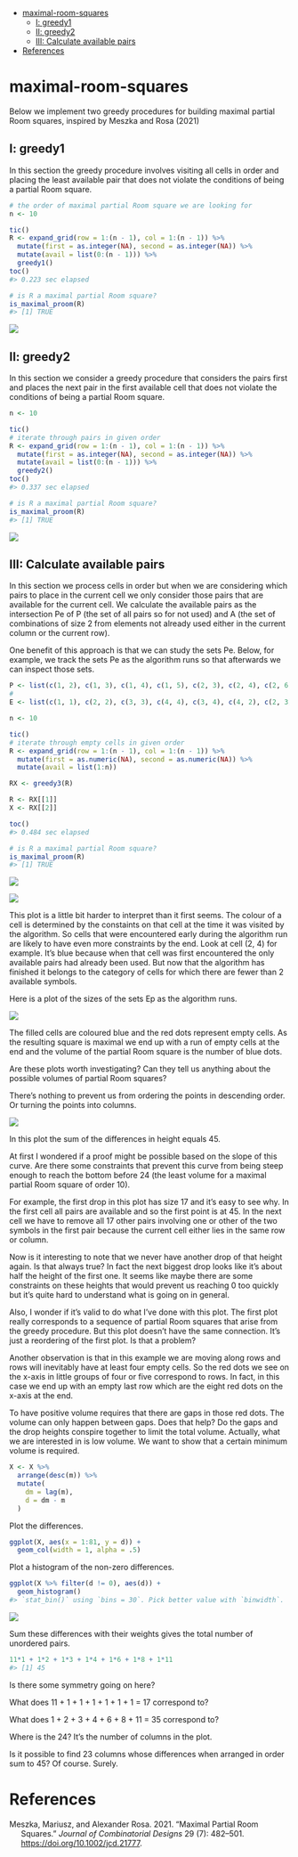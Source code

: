
-   [maximal-room-squares](#maximal-room-squares)
    -   [I: greedy1](#i-greedy1)
    -   [II: greedy2](#ii-greedy2)
    -   [III: Calculate available pairs](#iii-calculate-available-pairs)
-   [References](#references)

<!-- README.md is generated from README.Rmd. Please edit that file -->

# maximal-room-squares

<!-- badges: start -->
<!-- badges: end -->

Below we implement two greedy procedures for building maximal partial
Room squares, inspired by Meszka and Rosa (2021)

## I: greedy1

In this section the greedy procedure involves visiting all cells in
order and placing the least available pair that does not violate the
conditions of being a partial Room square.

``` r
# the order of maximal partial Room square we are looking for
n <- 10

tic()
R <- expand_grid(row = 1:(n - 1), col = 1:(n - 1)) %>%
  mutate(first = as.integer(NA), second = as.integer(NA)) %>%
  mutate(avail = list(0:(n - 1))) %>%
  greedy1()
toc()
#> 0.223 sec elapsed
```

``` r
# is R a maximal partial Room square?
is_maximal_proom(R)
#> [1] TRUE
```

![](figure/greedy1_plot-1.png)<!-- -->

## II: greedy2

In this section we consider a greedy procedure that considers the pairs
first and places the next pair in the first available cell that does not
violate the conditions of being a partial Room square.

``` r
n <- 10

tic()
# iterate through pairs in given order
R <- expand_grid(row = 1:(n - 1), col = 1:(n - 1)) %>%
  mutate(first = as.integer(NA), second = as.integer(NA)) %>%
  mutate(avail = list(0:(n - 1))) %>%
  greedy2()
toc()
#> 0.337 sec elapsed
```

``` r
# is R a maximal partial Room square?
is_maximal_proom(R)
#> [1] TRUE
```

![](figure/greedy_2_plot-1.png)<!-- -->

## III: Calculate available pairs

In this section we process cells in order but when we are considering
which pairs to place in the current cell we only consider those pairs
that are available for the current cell. We calculate the available
pairs as the intersection Pe of P (the set of all pairs so for not used)
and A (the set of combinations of size 2 from elements not already used
either in the current column or the current row).

One benefit of this approach is that we can study the sets Pe. Below,
for example, we track the sets Pe as the algorithm runs so that
afterwards we can inspect those sets.

``` r
P <- list(c(1, 2), c(1, 3), c(1, 4), c(1, 5), c(2, 3), c(2, 4), c(2, 6), c(3, 4), c(3, 7), c(5, 6), c(5, 7), c(5, 8), c(5, 9), c(5, 10), c(6, 7), c(6, 8), c(6, 9), c(6, 10), c(7, 8), c(7, 9), c(7, 10), c(8, 9), c(8, 10), c(9, 10), c(1, 6), c(1, 7), c(1, 8), c(1, 9), c(1, 10), c(2, 5), c(2, 7), c(2, 8), c(2, 9), c(2, 10), c(3, 5), c(3, 6), c(3, 8), c(3, 9), c(3, 10), c(4, 5), c(4, 6), c(4, 7), c(4, 8), c(4, 9), c(4, 10))
# 
E <- list(c(1, 1), c(2, 2), c(3, 3), c(4, 4), c(3, 4), c(4, 2), c(2, 3), c(5, 5), c(4, 3), c(1, 2), c(6, 6), c(7, 7), c(8, 8), c(9, 9), c(7, 8), c(9, 6), c(6, 9), c(8, 7), c(8, 9), c(9, 7), c(1, 4), c(2, 1), c(6, 8), c(7, 6), c(1, 3), c(1, 5), c(1, 6), c(1, 7), c(1, 8), c(1, 9), c(2, 4), c(2, 5), c(2, 6), c(2, 7), c(2, 8), c(2, 9), c(3, 1), c(3, 2), c(3, 5), c(3, 6), c(3, 7), c(3, 8), c(3, 9), c(4, 1), c(4, 5), c(4, 6), c(4, 7), c(4, 8), c(4, 9), c(5, 1), c(5, 2), c(5, 3), c(5, 4), c(5, 6), c(5, 7), c(5, 8), c(5, 9), c(6, 1), c(6, 2), c(6, 3), c(6, 4), c(6, 5), c(6, 7), c(7, 1), c(7, 2), c(7, 3), c(7, 4), c(7, 5), c(7, 9), c(8, 1), c(8, 2), c(8, 3), c(8, 4), c(8, 5), c(8, 6), c(9, 1), c(9, 2), c(9, 3), c(9, 4), c(9, 5), c(9, 8))
```

``` r
n <- 10

tic()
# iterate through empty cells in given order
R <- expand_grid(row = 1:(n - 1), col = 1:(n - 1)) %>%
  mutate(first = as.numeric(NA), second = as.numeric(NA)) %>%
  mutate(avail = list(1:n))

RX <- greedy3(R)

R <- RX[[1]]
X <- RX[[2]]

toc()
#> 0.484 sec elapsed
```

``` r
# is R a maximal partial Room square?
is_maximal_proom(R)
#> [1] TRUE
```

![](figure/greedy3_plot-1.png)<!-- -->

![](figure/greedy3_branch_colouring_plot-1.png)<!-- -->

This plot is a little bit harder to interpret than it first seems. The
colour of a cell is determined by the constaints on that cell at the
time it was visited by the algorithm. So cells that were encountered
early during the algorithm run are likely to have even more constraints
by the end. Look at cell (2, 4) for example. It’s blue because when that
cell was first encountered the only available pairs had already been
used. But now that the algorithm has finished it belongs to the category
of cells for which there are fewer than 2 available symbols.

Here is a plot of the sizes of the sets Ep as the algorithm runs.

![](figure/X_plot-1.png)<!-- -->

The filled cells are coloured blue and the red dots represent empty
cells. As the resulting square is maximal we end up with a run of empty
cells at the end and the volume of the partial Room square is the number
of blue dots.

Are these plots worth investigating? Can they tell us anything about the
possible volumes of partial Room squares?

There’s nothing to prevent us from ordering the points in descending
order. Or turning the points into columns.

![](figure/Xplot2-1.png)<!-- -->

In this plot the sum of the differences in height equals 45.

At first I wondered if a proof might be possible based on the slope of
this curve. Are there some constraints that prevent this curve from
being steep enough to reach the bottom before 24 (the least volume for a
maximal partial Room square of order 10).

For example, the first drop in this plot has size 17 and it’s easy to
see why. In the first cell all pairs are available and so the first
point is at 45. In the next cell we have to remove all 17 other pairs
involving one or other of the two symbols in the first pair because the
current cell either lies in the same row or column.

Now is it interesting to note that we never have another drop of that
height again. Is that always true? In fact the next biggest drop looks
like it’s about half the height of the first one. It seems like maybe
there are some constraints on these heights that would prevent us
reaching 0 too quickly but it’s quite hard to understand what is going
on in general.

Also, I wonder if it’s valid to do what I’ve done with this plot. The
first plot really corresponds to a sequence of partial Room squares that
arise from the greedy procedure. But this plot doesn’t have the same
connection. It’s just a reordering of the first plot. Is that a problem?

Another observation is that in this example we are moving along rows and
rows will inevitably have at least four empty cells. So the red dots we
see on the x-axis in little groups of four or five correspond to rows.
In fact, in this case we end up with an empty last row which are the
eight red dots on the x-axis at the end.

To have positive volume requires that there are gaps in those red dots.
The volume can only happen between gaps. Does that help? Do the gaps and
the drop heights conspire together to limit the total volume. Actually,
what we are interested in is low volume. We want to show that a certain
minimum volume is required.

``` r
X <- X %>%
  arrange(desc(m)) %>%
  mutate(
    dm = lag(m),
    d = dm - m
  )
```

Plot the differences.

``` r
ggplot(X, aes(x = 1:81, y = d)) +
  geom_col(width = 1, alpha = .5)
```

Plot a histogram of the non-zero differences.

``` r
ggplot(X %>% filter(d != 0), aes(d)) +
  geom_histogram()
#> `stat_bin()` using `bins = 30`. Pick better value with `binwidth`.
```

![](figure/plot_hist_d-1.png)<!-- -->

Sum these differences with their weights gives the total number of
unordered pairs.

``` r
11*1 + 1*2 + 1*3 + 1*4 + 1*6 + 1*8 + 1*11
#> [1] 45
```

Is there some symmetry going on here?

What does 11 + 1 + 1 + 1 + 1 + 1 + 1 = 17 correspond to?

What does 1 + 2 + 3 + 4 + 6 + 8 + 11 = 35 correspond to?

Where is the 24? It’s the number of columns in the plot.

Is it possible to find 23 columns whose differences when arranged in
order sum to 45? Of course. Surely.

# References

<div id="refs" class="references csl-bib-body hanging-indent">

<div id="ref-meszkaMaximalPartialRoom2021" class="csl-entry">

Meszka, Mariusz, and Alexander Rosa. 2021. “Maximal Partial Room
Squares.” *Journal of Combinatorial Designs* 29 (7): 482–501.
<https://doi.org/10.1002/jcd.21777>.

</div>

</div>
